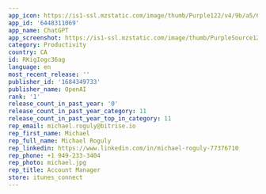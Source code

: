 ```yaml
---
app_icon: https://is1-ssl.mzstatic.com/image/thumb/Purple122/v4/9b/a5/6e/9ba56e0c-28f8-73a7-f875-f9fc8af4a3a9/AppIcon-1x_U007emarketing-0-7-0-85-220-0.png/1024x1024bb.png
app_id: '6448311069'
app_name: ChatGPT
app_screenshot: https://is1-ssl.mzstatic.com/image/thumb/PurpleSource126/v4/a7/37/9d/a7379dd1-1cb0-0006-db9c-15fe715fe31c/8228bd3f-77cf-4463-bf7f-b7ca15c82c4e_6.5__1242x2688_1.png/1242x2688bb.png
category: Productivity
country: CA
id: RKigIogc36ag
language: en
most_recent_release: ''
publisher_id: '1684349733'
publisher_name: OpenAI
rank: '1'
release_count_in_past_year: '0'
release_count_in_past_year_category: 11
release_count_in_past_year_top_in_category: 11
rep_email: michael.roguly@bitrise.io
rep_first_name: Michael
rep_full_name: Michael Roguly
rep_linkedin: https://www.linkedin.com/in/michael-roguly-77376710
rep_phone: +1 949-233-3404
rep_photo: michael.jpg
rep_title: Account Manager
store: itunes_connect
---
```

